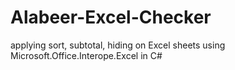 # Alabeer-Excel-Checker
applying sort, subtotal, hiding on Excel sheets using Microsoft.Office.Interope.Excel in C#
